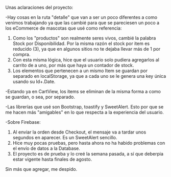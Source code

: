 Unas aclaraciones del proyecto:

-Hay cosas en la ruta "detalle" que van a ser un poco diferentes a como venimos trabajando ya que las cambié para que se pareciesen un poco a los eCommerce de mascotas que usé como referencia:
  1) Como los "productos" son realmente seres vivos, cambié la palabra Stock por Disponibilidad. Por la misma razón el stock por item es reducido (3), ya que en algunos sitios no te dejaba llevar más de 1 por compra.
  2) Con esta misma lógica, hice que el usuario solo pudiera agregarlos al carrito de a uno, por más que haya un contador de stock.
  3) Los elementos que pertenecen a un mismo Item se guardan por separado en localStorage, ya que a cada uno se le genera una key única usando su Id+.Date.

-Estando ya en CartView, los items se eliminan de la misma forma a como se guardan, o sea, por separado.

-Las librerías que usé son Bootstrap, toastify y SweetAlert. Esto por que se me hacen más "amigables" en lo que respecta a la experiencia del usuario.

-Sobre Firebase:
 1) Al enviar la orden desde Checkout, el mensaje va a tardar unos segundos en aparecer. Es un SweetAlert sencillo.
 2) Hice muy pocas pruebas, pero hasta ahora no ha habido problemas con el envío de datos a la Database.
 3) El proyecto es de prueba y lo creé la semana pasada, a sí que deberpia estar vigente hasta finales de agosto.




Sin más que agregar, me despido. 
